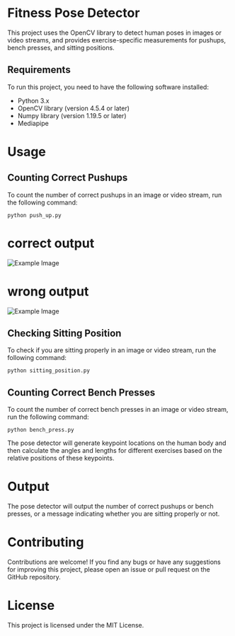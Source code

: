 # Fitness Pose Detector
This project uses the OpenCV library to detect human poses in images or video streams, and provides exercise-specific measurements for pushups, bench presses, and sitting positions.

## Requirements
To run this project, you need to have the following software installed:

- Python 3.x
- OpenCV library (version 4.5.4 or later)
- Numpy library (version 1.19.5 or later)
- Mediapipe

# Usage
## Counting Correct Pushups
To count the number of correct pushups in an image or video stream, run the following command:

``` python push_up.py ```
# correct output

![Example Image](pushup_output.png "This is an example image.")

# wrong output
![Example Image](incorrect_output.png "This is an example image.")
## Checking Sitting Position
To check if you are sitting properly in an image or video stream, run the following command:

``` python sitting_position.py ```


## Counting Correct Bench Presses
To count the number of correct bench presses in an image or video stream, run the following command:

``` python bench_press.py ```


The pose detector will generate keypoint locations on the human body and then calculate the angles and lengths for different exercises based on the relative positions of these keypoints.

# Output
The pose detector will output the number of correct pushups or bench presses, or a message indicating whether you are sitting properly or not.

# Contributing
Contributions are welcome! If you find any bugs or have any suggestions for improving this project, please open an issue or pull request on the GitHub repository.

# License
This project is licensed under the MIT License.
